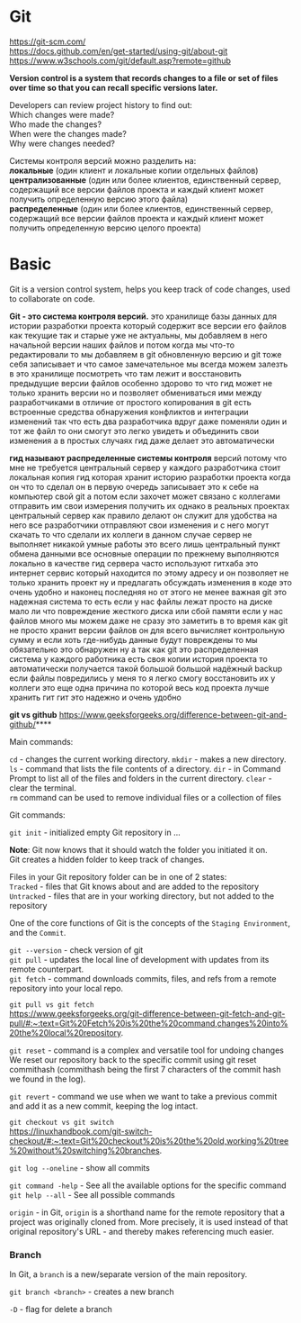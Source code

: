 # Git

https://git-scm.com/  
https://docs.github.com/en/get-started/using-git/about-git  
https://www.w3schools.com/git/default.asp?remote=github

**Version control is a system that records changes to a file or set of files over time so that you can recall specific versions later.**     

Developers can review project history to find out:  
Which changes were made?  
Who made the changes?  
When were the changes made?  
Why were changes needed?

Cистемы контроля версий можно разделить на:  
**локальные** (один клиент и локальные копии отдельных файлов)  
**централизованные** (один или более клиентов, единственный сервер, содержащий все версии файлов проекта и каждый клиент может получить определенную версию этого файла)  
**распределенные** (один или более клиентов, единственный сервер, содержащий все версии файлов проекта и каждый клиент может получить определенную версию целого проекта)

# Basic

Git is a version control system, helps you keep track of code changes, used to collaborate on code.

**Git - это система контроля версий.** это хранилище базы данных для истории разработки проекта который содержит все версии его файлов как текущие так и старые уже не актуальны, мы добавляем в него начальной версии наших файлов и потом когда мы что-то редактировали то мы добавляем в git обновленную версию и git тоже себя записывает и что самое замечательное мы всегда можем залезть в это хранилище посмотреть что там лежит и восстановить предыдущие версии файлов особенно здорово то что гид может не только хранить версии но и позволяет обмениваться ими между разработчиками в отличие от простого копирования в git есть встроенные средства обнаружения конфликтов и интеграции изменений так что есть два разработчика вдруг даже поменяли один и тот же файл то они смогут это легко увидеть и объединить свои изменения а в простых случаях гид даже делает это автоматически

**гид называют распределенные системы контроля** версий потому что мне не требуется центральный сервер у каждого
разработчика стоит локальная копия гид которая хранит историю разработки проекта когда он что то сделал он в
первую очередь записывает это к себе на компьютер свой git а потом если захочет может связано с коллегами
отправить им свои измерения получить их однако в реальных проектах центральный сервер как правило делают он служит для
удобства на него все разработчики отправляют свои изменения и с него могут скачать то что сделали их коллеги в
данном случае сервер не выполняет никакой умные работы это всего лишь центральный пункт обмена данными все основные операции по
прежнему выполняются локально в качестве гид сервера часто используют гитхаба это интернет сервис который находится по этому адресу и он позволяет
не только хранить проект ну и предлагать обсуждать изменения в коде это очень удобно и наконец последняя но от этого
не менее важная git это надежная система то есть если у нас файлы лежат просто на диске мало ли что повреждение жесткого диска или сбой
памяти если у нас файлов много мы можем даже не сразу это заметить в то время как git не просто хранит версии файлов
он для всего вычисляет контрольную сумму и если хоть где-нибудь данные будут повреждены то мы обязательно это обнаружен ну а так
как git это распределенная система у каждого работника есть своя копии история проекта то автоматически получается такой большой большой
надёжный backup если файлы повредились у меня то я легко смогу восстановить их у коллеги это еще одна причина по которой весь код проекта лучше хранить гит гит
это надежно и очень удобно 


**git vs github**
https://www.geeksforgeeks.org/difference-between-git-and-github/****


Main commands:

`cd`  - changes the current working directory.
`mkdir` - makes a new directory.  
`ls`  - command that lists the file contents of a directory.
`dir` - in Command Prompt to list all of the files and folders in the current directory.
`clear` - clear the terminal.  
`rm` command can be used to remove individual files or a collection of files

Git commands:

`git init` - initialized empty Git repository in ...  

**Note**: Git now knows that it should watch the folder you initiated it on.  
Git creates a hidden folder to keep track of changes.

Files in your Git repository folder can be in one of 2 states:  
`Tracked` - files that Git knows about and are added to the repository  
`Untracked` - files that are in your working directory, but not added to the repository

One of the core functions of Git is the concepts of the `Staging Environment`, and the `Commit`.

`git --version` - check version of git  
`git pull` - updates the local line of development with updates from its remote counterpart.  
`git fetch` - command downloads commits, files, and refs from a remote repository into your local repo. 

`git pull vs git fetch`  
https://www.geeksforgeeks.org/git-difference-between-git-fetch-and-git-pull/#:~:text=Git%20Fetch%20is%20the%20command,changes%20into%20the%20local%20repository.

`git reset` - command is a complex and versatile tool for undoing changes  
We reset our repository back to the specific commit using git reset commithash (commithash being the first 7 characters of the commit hash we found in the log).

`git revert` - command we use when we want to take a previous commit and add it as a new commit, keeping the log intact.

`git checkout vs git switch`  
https://linuxhandbook.com/git-switch-checkout/#:~:text=Git%20checkout%20is%20the%20old,working%20tree%20without%20switching%20branches.

`git log --oneline` - show all commits

`git command -help` -  See all the available options for the specific command  
`git help --all` -   See all possible commands

`origin` - in Git, `origin` is a shorthand name for the remote repository that a project was originally cloned from. More precisely, it is used instead of that original repository's URL - and thereby makes referencing much easier.

### Branch

In Git, a `branch` is a new/separate version of the main repository.

`git branch <branch>` - creates a new branch

`-D` - flag for delete a branch
